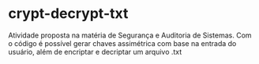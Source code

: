 # crypt-decrypt-txt
Atividade proposta na matéria de Segurança e Auditoria de Sistemas. Com o código é possível gerar chaves assimétrica com base na entrada do usuário, além de encriptar e decriptar um arquivo .txt
